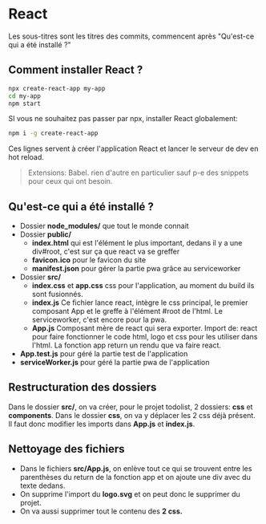 # React
Les sous-titres sont les titres des commits, commencent après "Qu'est-ce qui a été installé ?"
## Comment installer React ?
```bash
npx create-react-app my-app
cd my-app
npm start
```
SI vous ne souhaitez pas passer par npx, installer React globalement:
```bash
npm i -g create-react-app 
```

Ces lignes servent à créer l'application React et lancer le serveur de dev en hot reload.

> Extensions: Babel. rien d'autre en particulier sauf p-e des snippets pour ceux qui ont besoin.

## Qu'est-ce qui a été installé ?

- Dossier **node_modules/** que tout le monde connait
- Dossier **public/**
	- **index.html** qui est l'élément le plus important, dedans il y a une div#root, c'est sur ça que react va se greffer
	- **favicon.ico** pour le favicon du site
	- **manifest.json** pour gérer la partie pwa grâce au serviceworker
- Dossier **src/** 
	-  **index.css** et **app.css** css pour l'application, au moment du build ils sont fusionnés.
	-  **index.js** Ce fichier lance react, intègre le css principal, le premier composant App et le greffe à l'élément #root de l'html. Le serviceworker, c'est encore pour la pwa.
	- **App.js** Composant mère de react qui sera exporter. Import de: react pour faire fonctionner le code html, logo et css pour les utiliser dans l'html. La fonction app return un rendu que va faire react.
- **App.test.js** pour géré la partie test de l'application
- **serviceWorker.js** pour géré la partie pwa de l'application

## Restructuration des dossiers

Dans le dossier **src/**, on va créer, pour le projet todolist, 2 dossiers: **css** et **components**.
Dans le dossier **css**, on va y déplacer les 2 css déjà présent. Il faut donc modifier les imports dans **App.js** et **index.js**.

## Nettoyage des fichiers

- Dans le fichiers **src/App.js**, on enlève tout ce qui se trouvent entre les parenthèses du return de la fonction app et on ajoute une div avec du texte dedans.
- On supprime l'import du **logo.svg** et on peut donc le supprimer du projet.
- On va aussi supprimer tout le contenu des **2 css.**

